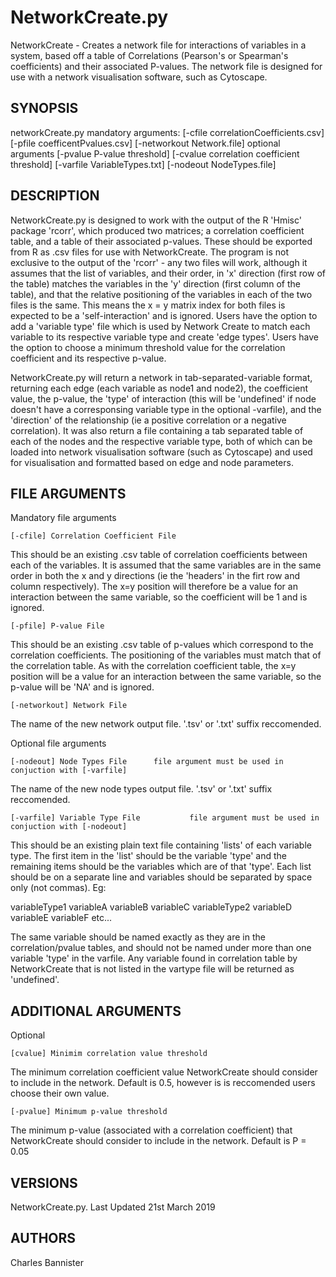 
# NetworkCreate.py

NetworkCreate - Creates a network file for interactions of variables in a system, based off a table of Correlations (Pearson's or Spearman's coefficients) and their associated P-values. The network file is designed for use with a network visualisation software, such as Cytoscape.

## SYNOPSIS

networkCreate.py mandatory arguments: [-cfile correlationCoefficients.csv] [-pfile coefficentPvalues.csv] [-networkout Network.file]
  optional arguments [-pvalue P-value threshold] [-cvalue correlation coefficient threshold] [-varfile VariableTypes.txt] [-nodeout NodeTypes.file]

## DESCRIPTION

NetworkCreate.py is designed to work with the output of the R 'Hmisc' package 'rcorr', which produced two matrices; a correlation coefficient table, and a table of their associated p-values. These should be exported from R as .csv files for use with NetworkCreate. The program is not exclusive to the output of the 'rcorr' - any two files will work, although it assumes that the list of variables, and their order, in 'x' direction (first row of the table) matches the variables in the 'y' direction (first column of the table), and that the relative positioning of the variables in each of the two files is the same. This means the x = y matrix index for both files is expected to be a 'self-interaction' and is ignored. Users have the option to add a 'variable type' file which is used by Network Create to match each variable to its respective variable type and create 'edge types'. Users have the option to choose a minimum threshold value for the correlation coefficient and its respective p-value.

NetworkCreate.py will return a network in tab-separated-variable format, returning each edge (each variable as node1 and node2), the coefficient value, the p-value, the 'type' of interaction (this will be 'undefined' if node doesn't have a corresponsing variable type in the optional -varfile), and the 'direction' of the relationship (ie a positive correlation or a negative correlation). It was also return a file containing a tab separated table of each of the nodes and the respective variable type, both of which can be loaded into network visualisation software (such as Cytoscape) and used for visualisation and formatted based on edge and node parameters.

## FILE ARGUMENTS

Mandatory file arguments

	[-cfile] Correlation Coefficient File
This should be an existing .csv table of correlation coefficients between each of the variables. It is assumed that the same variables are in the same order in both the x and y directions (ie the 'headers' in the firt row and column respectively). The x=y position will therefore be a value for an interaction between the same variable, so the coefficient will  be 1 and is ignored. 
		
	[-pfile] P-value File
This should be an existing .csv table of p-values which correspond to the correlation coefficients. The positioning of the variables must match that of the correlation table. As with the correlation coefficient table, the x=y position will be a value for an interaction between the same variable, so the p-value will  be 'NA' and is ignored.
	
	[-networkout] Network File
The name of the new network output file.  '.tsv' or '.txt' suffix reccomended.

Optional file arguments

	[-nodeout] Node Types File		file argument must be used in conjuction with [-varfile]
The name of the new node types output file. '.tsv' or '.txt' suffix reccomended.

	[-varfile] Variable Type File			file argument must be used in conjuction with [-nodeout]
This should be an existing plain text file containing 'lists' of each variable type. The first item in the 'list' should be the variable 'type' and the remaining items should be the variables which are of that 'type'. Each list should be on a separate line and variables should be separated by space only (not commas). Eg:

variableType1 variableA variableB variableC
variableType2 variableD variableE variableF
etc...

The same variable should be named exactly as they are in the correlation/pvalue tables, and should not be named under more than one variable 'type' in the varfile. Any variable found in correlation table by NetworkCreate that is not listed in the vartype file will be returned as 'undefined'.


## ADDITIONAL ARGUMENTS
Optional
	
	[cvalue] Minimim correlation value threshold
The minimum correlation coefficient value NetworkCreate should consider to include in the network. Default is 0.5, however is is reccomended users choose their own value.
	
	[-pvalue] Minimum p-value threshold
The minimum p-value (associated with a correlation coefficient) that NetworkCreate should consider to include in the network. Default is P = 0.05

## VERSIONS

NetworkCreate.py. Last Updated 21st March 2019

## AUTHORS

Charles Bannister

	
